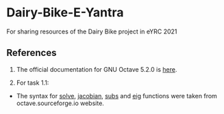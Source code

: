 # Dairy-Bike-E-Yantra
For sharing resources of the Dairy Bike project in eYRC 2021

## References
1) The official documentation for GNU Octave 5.2.0 is [here](https://octave.org/doc/v5.2.0/).

2) For task 1.1: 
 * The syntax for [solve](https://octave.sourceforge.io/symbolic/function/@sym/solve.html), [jacobian](https://octave.sourceforge.io/symbolic/function/@sym/jacobian.html), [subs](https://octave.sourceforge.io/symbolic/function/@sym/subs.html) and [eig](https://octave.sourceforge.io/octave/function/eigs.html) functions were taken from octave.sourceforge.io website.
 

